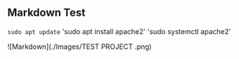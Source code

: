 
## Markdown Test

`sudo apt update`
'sudo apt install apache2'
'sudo systemctl apache2'

![Markdown](./Images/TEST PROJECT .png)





